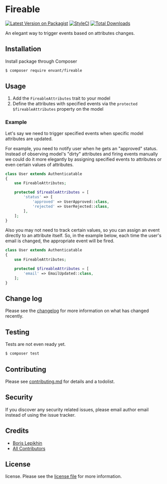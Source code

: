 # Fireable

[![Latest Version on Packagist][ico-version]][link-packagist]
[![StyleCI](https://styleci.io/repos/209407300/shield)](https://styleci.io/repos/209407300)
[![Total Downloads][ico-downloads]][link-downloads]

An elegant way to trigger events based on attributes changes.

## Installation

Install package through Composer

``` bash
$ composer require envant/fireable
```

## Usage

1. Add the `FireableAttributes` trait to your model
2. Define the attributes with specified events via the `protected $fireableAttributes` property on the model

### Example

Let's say we need to trigger specified events when specific model attributes are updated.

For example, you need to notify user when he gets an "approved" status. Instead of observing model's "dirty" attributes and firing events manually we could do it more elegantly by assigning specified events to attributes or even certain values of attributes.

```php
class User extends Authenticatable
{
    use FireableAttributes;

    protected $fireableAttributes = [
        'status' => [
            'approved' => UserApproved::class,
            'rejected' => UserRejected::class,
        ],
    ];
}
```

Also you may not need to track certain values, so you can assign an event directly to an attribute itself. So, in the example below, each time the user's email is changed, the appropriate event will be fired.

```php
class User extends Authenticatable
{
    use FireableAttributes;

    protected $fireableAttributes = [
        'email' => EmailUpdated::class,
    ];
}
```

## Change log

Please see the [changelog](changelog.md) for more information on what has changed recently.

## Testing

Tests are not even ready yet.

``` bash
$ composer test
```

## Contributing

Please see [contributing.md](contributing.md) for details and a todolist.

## Security

If you discover any security related issues, please email author email instead of using the issue tracker.

## Credits

- [Boris Lepikhin][link-author]
- [All Contributors][link-contributors]

## License

license. Please see the [license file](license.md) for more information.

[ico-version]: https://img.shields.io/packagist/v/envant/fireable.svg?style=flat-square
[ico-downloads]: https://img.shields.io/packagist/dt/envant/fireable.svg?style=flat-square

[link-packagist]: https://packagist.org/packages/envant/fireable
[link-downloads]: https://packagist.org/packages/envant/fireable
[link-author]: https://github.com/envant
[link-contributors]: ../../contributors
